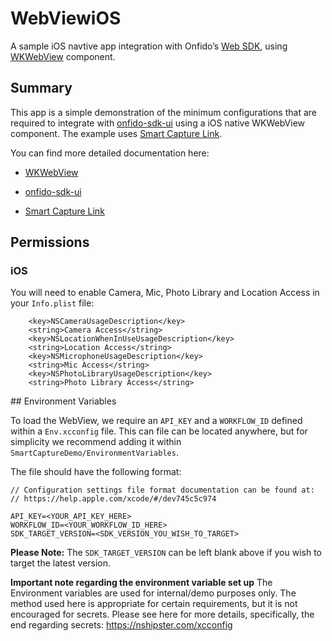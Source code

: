 # WebViewiOS

A sample iOS navtive app integration with Onfido’s [Web SDK](https://documentation.onfido.com/sdk/web/), using [WKWebView](https://developer.apple.com/documentation/webkit/wkwebview) component.

## Summary

This app is a simple demonstration of the minimum configurations that are required to integrate with [onfido-sdk-ui](https://documentation.onfido.com/sdk/web/) using a iOS native WKWebView component. The example uses [Smart Capture Link](https://developers.onfido.com/guide/smart-capture-link).

You can find more detailed documentation here:

- [WKWebView](https://docs.usercentrics.com/cmp_in_app_sdk/latest/features/webview-continuity/)

- [onfido-sdk-ui](https://documentation.onfido.com/sdk/web/)

- [Smart Capture Link](https://developers.onfido.com/guide/smart-capture-link)

## Permissions

### iOS

You will need to enable Camera, Mic, Photo Library and Location Access in your `Info.plist` file:

```
    <key>NSCameraUsageDescription</key>
    <string>Camera Access</string>
    <key>NSLocationWhenInUseUsageDescription</key>
    <string>Location Access</string>
    <key>NSMicrophoneUsageDescription</key>
    <string>Mic Access</string>
    <key>NSPhotoLibraryUsageDescription</key>
    <string>Photo Library Access</string>
```

## Environment Variables

To load the WebView, we require an `API_KEY` and a `WORKFLOW_ID` defined within a `Env.xcconfig` file. 
This can file can be located anywhere, but for simplicity we recommend adding it within `SmartCaptureDemo/EnvironmentVariables`.

The file should have the following format:

```
// Configuration settings file format documentation can be found at:
// https://help.apple.com/xcode/#/dev745c5c974

API_KEY=<YOUR_API_KEY_HERE>
WORKFLOW_ID=<YOUR_WORKFLOW_ID_HERE>
SDK_TARGET_VERSION=<SDK_VERSION_YOU_WISH_TO_TARGET>
```

**Please Note:** The `SDK_TARGET_VERSION` can be left blank above if you wish to target the latest version.

 **Important note regarding the environment variable set up**
 The Environment variables are used for internal/demo purposes only. The method used here is appropriate for certain requirements, but it is not encouraged for secrets.
 Please see here for more details, specifically, the end regarding secrets: https://nshipster.com/xcconfig